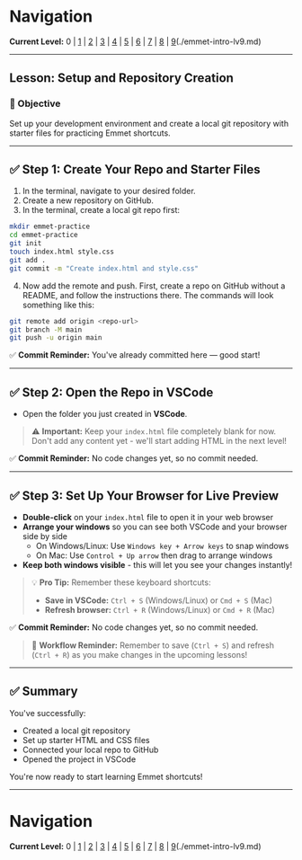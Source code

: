 # Navigation
**Current Level:** 0 | [1](./emmet-intro-lv1.md) | [2](./emmet-intro-lv2.md) | [3](./emmet-intro-lv3.md) | [4](./emmet-intro-lv4.md) | [5](./emmet-intro-lv5.md) | [6](./emmet-intro-lv6.md) | [7](./emmet-intro-lv7.md) | [8](./emmet-intro-lv8.md) | [9](./emmet-intro-lv9.md)(./emmet-intro-lv9.md)

---

## Lesson: Setup and Repository Creation

### 🎯 Objective

Set up your development environment and create a local git repository with starter files for practicing Emmet shortcuts.

---

## ✅ Step 1: Create Your Repo and Starter Files

1. In the terminal, navigate to your desired folder.
2. Create a new repository on GitHub.
3. In the terminal, create a local git repo first:

```bash
mkdir emmet-practice
cd emmet-practice
git init
touch index.html style.css
git add .
git commit -m "Create index.html and style.css"
```

4. Now add the remote and push. First, create a repo on GitHub without a README, and follow the instructions there. The commands will look something like this:

```bash
git remote add origin <repo-url>
git branch -M main
git push -u origin main
```

✅ **Commit Reminder:** You've already committed here — good start!

---

## ✅ Step 2: Open the Repo in VSCode

* Open the folder you just created in **VSCode**.

> ⚠️ **Important:** Keep your `index.html` file completely blank for now. Don't add any content yet - we'll start adding HTML in the next level!

✅ **Commit Reminder:** No code changes yet, so no commit needed.

---

## ✅ Step 3: Set Up Your Browser for Live Preview

* **Double-click** on your `index.html` file to open it in your web browser
* **Arrange your windows** so you can see both VSCode and your browser side by side
  * On Windows/Linux: Use `Windows key + Arrow keys` to snap windows
  * On Mac: Use `Control + Up arrow` then drag to arrange windows
* **Keep both windows visible** - this will let you see your changes instantly!

> 💡 **Pro Tip:** Remember these keyboard shortcuts:
> * **Save in VSCode:** `Ctrl + S` (Windows/Linux) or `Cmd + S` (Mac)
> * **Refresh browser:** `Ctrl + R` (Windows/Linux) or `Cmd + R` (Mac)

✅ **Commit Reminder:** No code changes yet, so no commit needed.

> 🔄 **Workflow Reminder:** Remember to save (`Ctrl + S`) and refresh (`Ctrl + R`) as you make changes in the upcoming lessons!

---

## ✅ Summary

You've successfully:
* Created a local git repository
* Set up starter HTML and CSS files
* Connected your local repo to GitHub
* Opened the project in VSCode

You're now ready to start learning Emmet shortcuts!

---

# Navigation
**Current Level:** 0 | [1](./emmet-intro-lv1.md) | [2](./emmet-intro-lv2.md) | [3](./emmet-intro-lv3.md) | [4](./emmet-intro-lv4.md) | [5](./emmet-intro-lv5.md) | [6](./emmet-intro-lv6.md) | [7](./emmet-intro-lv7.md) | [8](./emmet-intro-lv8.md) | [9](./emmet-intro-lv9.md)(./emmet-intro-lv9.md) 